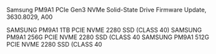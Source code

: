 Samsung PM9A1 PCIe Gen3 NVMe Solid-State Drive Firmware Update, 3630.8029, A00

SAMSUNG PM9A1 1TB PCIE NVME 2280 SSD (CLASS 40)
SAMSUNG PM9A1 256G PCIE NVME 2280 SSD (CLASS 40
SAMSUNG PM9A1 512G PCIE NVME 2280 SSD (CLASS 40
